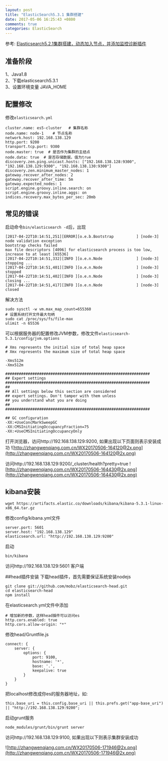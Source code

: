 ```yaml
---
layout: post
title: "ElasticSearch5.3.1 集群搭建"
date: 2017-05-06 16:25:43 +0800
comments: true
categories: ElasticSearch
---
```



参考: [Elasticsearch5.2.1集群搭建，动态加入节点，并添加监控诊断插件](http://blog.csdn.net/gamer_gyt/article/details/59077189)

<!--more-->

## 准备阶段
1、Java1.8  
2、下载elasticsearch5.3.1    
3、设置环境变量 JAVA_HOME


## 配置修改

修改`elasticsearch.yml`

```
cluster.name: es5-cluster   # 集群名称
node.name: node-1    # 节点名称
network.host: 192.168.138.129
http.port: 9200
transport.tcp.port: 9300
node.master: true  # 是否作为集群的主结点
node.data: true  # 是否存储数据，值为true
discovery.zen.ping.unicast.hosts: ["192.168.138.128:9300", "192.168.138.129:9300", "192.168.138.130:9300"]
discovery.zen.minimum_master_nodes: 1
gateway.recover_after_nodes: 2
gateway.recover_after_time: 5m
gateway.expected_nodes: 1
script.engine.groovy.inline.search: on
script.engine.groovy.inline.aggs: on
indices.recovery.max_bytes_per_sec: 20mb
```

## 常见的错误
启动命令`bin/elasticsearch -d`后，出现

```
[2017-04-22T10:14:51,251][ERROR][o.e.b.Bootstrap          ] [node-3] node validation exception
bootstrap checks failed
max file descriptors [4096] for elasticsearch process is too low, increase to at least [65536]
[2017-04-22T10:14:51,332][INFO ][o.e.n.Node               ] [node-3] stopping ...
[2017-04-22T10:14:51,401][INFO ][o.e.n.Node               ] [node-3] stopped
[2017-04-22T10:14:51,402][INFO ][o.e.n.Node               ] [node-3] closing ...
[2017-04-22T10:14:51,417][INFO ][o.e.n.Node               ] [node-3] closed
```

解决方法

```
sudo sysctl -w vm.max_map_count=655360
# 设置系统打开文件最大句柄
sudo cat /proc/sys/fs/file-max
ulimit -n 65536
```

可以根据服务器的配置修改JVM参数，修改文件`elasticsearch-5.3.1/config/jvm.options`

```
# Xms represents the initial size of total heap space
# Xmx represents the maximum size of total heap space

-Xms512m
-Xmx512m

################################################################
## Expert settings
################################################################
##
## All settings below this section are considered
## expert settings. Don't tamper with them unless
## you understand what you are doing
##
################################################################

## GC configuration
-XX:+UseConcMarkSweepGC
-XX:CMSInitiatingOccupancyFraction=75
-XX:+UseCMSInitiatingOccupancyOnly
```

打开浏览器，访问http://192.168.138.129:9200, 如果出现以下页面则表示安装成功
![http://zhangwenqiang.com.cn/WX20170506-164120@2x.png](http://zhangwenqiang.com.cn/WX20170506-164120@2x.png)

访问http://192.168.138.129:9200/_cluster/health?pretty=true
![http://zhangwenqiang.com.cn/WX20170506-164430@2x.png](http://zhangwenqiang.com.cn/WX20170506-164430@2x.png)

## kibana安装
```
wget https://artifacts.elastic.co/downloads/kibana/kibana-5.3.1-linux-x86_64.tar.gz
```

修改config/kibana.yml文件

```
server.port: 5601
server.host: "192.168.138.129"
elasticsearch.url: "http://192.168.138.129:9200"
```

启动

```
bin/kibana 
```

访问http://192.168.138.129:5601 客户端


##head插件安装
下载head插件，首先需要保证系统安装nodejs

```
git clone git://github.com/mobz/elasticsearch-head.git
cd elasticsearch-head
npm install
```

在elasticsearch.yml文件中添加

```
# 增加新的参数，这样head插件可以访问es
http.cors.enabled: true
http.cors.allow-origin: "*"
```

修改head/Gruntfile.js

```
connect: {
    server: {
        options: {
            port: 9100,
            hostname: '*',
            base: '.',
            keepalive: true
        }
    }
}
```

把localhost修改成你es的服务器地址，如:

```
this.base_uri = this.config.base_uri || this.prefs.get("app-base_uri") || "http://192.168.138.129:9200";
```

启动grunt服务

```
node_modules/grunt/bin/grunt server
```

访问http://192.168.138.129:9100, 如果出现以下则表示集群安装成功

![http://zhangwenqiang.com.cn/WX20170506-171946@2x.png](http://zhangwenqiang.com.cn/WX20170506-171946@2x.png)

